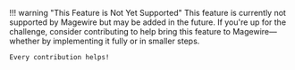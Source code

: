 !!! warning "This Feature is Not Yet Supported"
    This feature is currently not supported by Magewire but may be added in the future. If you're up for the challenge,
    consider contributing to help bring this feature to Magewire—whether by implementing it fully or in smaller steps.

    Every contribution helps!
